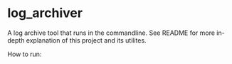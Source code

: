 # log_archiver
A log archive tool that runs in the commandline. See README for more in-depth explanation of this project and its utilites.




How to run:

